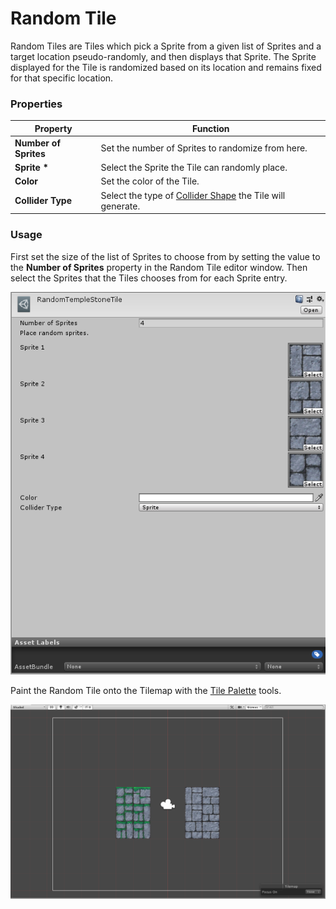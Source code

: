 # Random Tile

Random Tiles are Tiles which pick a Sprite from a given list of Sprites and a target location pseudo-randomly, and then displays that Sprite. The Sprite displayed for the Tile is randomized based on its location and remains fixed for that specific location.

### Properties

| Property              | Function                                                     |
| --------------------- | ------------------------------------------------------------ |
| __Number of Sprites__ | Set the number of Sprites to randomize from here.            |
| __Sprite *__          | Select the Sprite the Tile can randomly place.               |
| __Color__             | Set the color of the Tile.                                   |
| __Collider Type__     | Select the type of [Collider Shape](https://docs.unity3d.com/Manual/class-TilemapCollider2D.html) the Tile will generate. |

### Usage

First set the size of the list of Sprites to choose from by setting the value to the __Number of Sprites__ property in the Random Tile editor window. Then select the Sprites that the Tiles chooses from for each Sprite entry.

![Random Tile Editor](images/RandomTileEditor.png)

Paint the Random Tile onto the Tilemap with the [Tile Palette](https://docs.unity3d.com/Manual/Tilemap-Painting.html) tools.

![Scene View with Random Tile](images/RandomTile.png)
